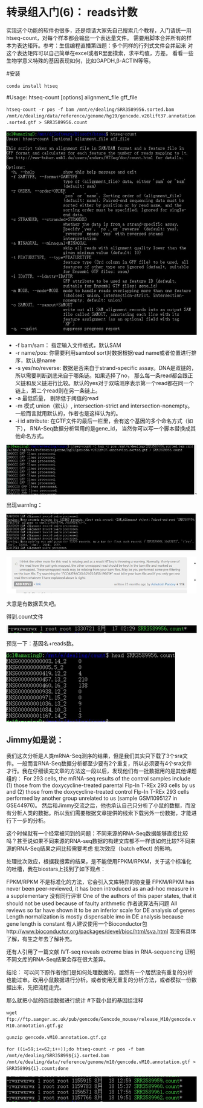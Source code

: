 转录组入门(6)： reads计数
==========

实现这个功能的软件也很多，还是烦请大家先自己搜索几个教程，入门请统一用htseq-count，对每个样本都会输出一个表达量文件。
需要用脚本合并所有的样本为表达矩阵。参考：生信编程直播第四题：多个同样的行列式文件合并起来
对这个表达矩阵可以自己简单在excel或者R里面摸索，求平均值，方差。
看看一些生物学意义特殊的基因表现如何，比如GAPDH,β-ACTIN等等。

#安装

`conda install htseq`

#Usage: htseq-count [options] alignment_file gff_file  

`htseq-count -r pos -f bam /mnt/e/dealing/SRR3589956.sorted.bam  /mnt/e/dealing/data/reference/genome/hg19/gencode.v26lift37.annotation.sorted.gtf > SRR3589956.count`

![](https://github.com/CLDIAO/learning-RNA-Seq/blob/master/graph/06/61.JPG)

* -f bam/sam： 指定输入文件格式，默认SAM
* -r name/pos: 你需要利用samtool sort对数据根据read name或者位置进行排序，默认是name
* -s yes/no/reverse: 数据是否来自于strand-specific assay。DNA是双链的，所以需要判断到底来自于哪条链。如果选择了no， 那么每一条read都会跟正义链和反义链进行比较。默认的yes对于双端测序表示第一个read都在同一个链上，第二个read则在另一条链上。
* -a 最低质量， 剔除低于阈值的read
* -m 模式 union（默认）, intersection-strict and intersection-nonempty。一般而言就用默认的，作者也是这样认为的。
* -i id attribute: 在GTF文件的最后一栏里，会有这个基因的多个命名方式（如下）， RNA-Seq数据分析常用的是gene_id， 当然你可以写一个脚本替换成其他命名方式。

![](https://github.com/CLDIAO/learning-RNA-Seq/blob/master/graph/06/62.JPG)

出现warnIng：

![](https://github.com/CLDIAO/learning-RNA-Seq/blob/master/graph/06/63.JPG)

![](https://github.com/CLDIAO/learning-RNA-Seq/blob/master/graph/06/67.JPG)

大意是有数据丢失吧。

得到.count文件

![](https://github.com/CLDIAO/learning-RNA-Seq/blob/master/graph/06/64.JPG)

预览一下：基因名+reads数。

![](https://github.com/CLDIAO/learning-RNA-Seq/blob/master/graph/06/65.JPG)

Jimmy如是说：
----

我们这次分析是人类mRNA-Seq测序的结果，但是我们其实只下载了3个sra文件。一般而言RNA-Seq数据分析都至少要有2个重复，所以必须要有4个sra文件才行。我在仔细读完文章的方法这一段以后，发现他们有一批数据用的是其他课题组的： For 293 cells, the mRNA-seq results of the control samples include (1) those from the doxycycline-treated parental Flp-In T-REx 293 cells by us and (2) those from the doxycycline-treated control Flp-In T-REx 293 cells performed by another group unrelated to us (sample GSM1095127 in GSE44976)。 然后和Jimmy交流之后，他也承认自己只分析了小鼠的数据，而没有分析人类的数据。所以我们需要根据文章提供的线索下载另外一份数据，才能进行下一步的分析。

这个时候就有一个经常被问到的问题：不同来源的RNA-Seq数据能够直接比较吗？甚至说如果不同来源的RNA-seq数据的构建文库都不一样该如何比较?不同来源的RNA-Seq结果之间比较需要考虑 批次效应（batch effect) 的影响。

处理批次效应，根据我搜索的结果，是不能使用FPKM/RPKM，关于这个标准化的吐槽，我在biostars上找到了如下观点：

FPKM/RPKM 不是标准化的方法，它会引入文库特异的协变量
FPKM/RPKM has never been peer-reviewed, it has been introduced as an ad-hoc measure in a supplementary 没有同行评审
One of the authors of this paper states, that it should not be used because of faulty arithmetic 作者说算法有问题
All reviews so far have shown it to be an inferior scale for DE analysis of genes Length normalization is mostly dispensable imo in DE analysis because gene length is constant
有人建议使用一个Bioconductor包http://www.bioconductor.org/packages/devel/bioc/html/sva.html 我没有具体了解，有生之年去了解补充。

还有人引用了一篇文献 IVT-seq reveals extreme bias in RNA-sequencing 证明不同文库的RNA-Seq结果会存在很大差异。

结论： 可以问下原作者他们是如何处理数据的，居然有一个居然没有重复的分析也能过审。改用小鼠数据进行分析。或者使用无重复的分析方法，或者模拟一份数据出来，先把流程走完。

那么就把小鼠的四组数据进行统计
#下载小鼠的基因组注释

`wget ftp://ftp.sanger.ac.uk/pub/gencode/Gencode_mouse/release_M10/gencode.vM10.annotation.gtf.gz`

`gunzip gencode.vM10.annotation.gtf.gz`

`for ((i=59;i<=62;i++));do htseq-count -r pos -f bam /mnt/e/dealing/SRR35899${i}.sorted.bam /mnt/e/dealing/data/reference/genome/m10/gencode.vM10.annotation.gtf > SRR35899${i}.count;done`

![](https://github.com/CLDIAO/learning-RNA-Seq/blob/master/graph/06/603.JPG)
